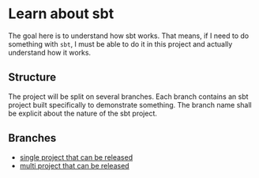 # Learn about sbt

The goal here is to understand how sbt works. That means, if I need to do
something with `sbt`, I must be able to do it in this project and actually
understand how it works.

## Structure

The project will be split on several branches. Each branch contains an sbt
project built specifically to demonstrate something. The branch name shall
be explicit about the nature of the sbt project.

## Branches

* [single project that can be released](/../../tree/release-single)
* [multi project that can be released](/../../tree/release-multi)